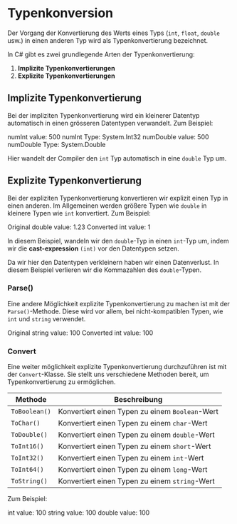 # Typenkonversion

Der Vorgang der Konvertierung des Werts eines Typs (`int`, `float`, `double` usw.) in einen anderen Typ wird als Typenkonvertierung bezeichnet.

In C# gibt es zwei grundlegende Arten der Typenkonvertierung:

1. **Implizite Typenkonvertierungen**
2. **Explizite Typenkonvertierungen**

## Implizite Typenkonvertierung

Bei der impliziten Typenkonvertierung wird ein kleinerer Datentyp automatisch in einen grösseren Datentypen verwandelt. Zum Beispiel:

<tabs>
    <tab title="C#">
        <code-block lang="c#" src="implicit.cs" />
    </tab>
    <tab title="Output">
        <code-block lang="bash">
            numInt value: 500
            numInt Type: System.Int32
            numDouble value: 500
            numDouble Type: System.Double
        </code-block>
    </tab>
</tabs>

Hier wandelt der Compiler den `int` Typ automatisch in eine `double` Typ um.

## Explizite Typenkonvertierung

Bei der expliziten Typenkonvertierung konvertieren wir explizit einen Typ in einen anderen. Im Allgemeinen werden größere Typen wie `double` in
kleinere Typen wie `int` konvertiert. Zum Beispiel:

<tabs>
    <tab title="C#">
        <code-block lang="c#" src="implicit.cs" />
    </tab>
    <tab title="Output">
        <code-block lang="bash">
            Original double value: 1.23
            Converted int value: 1
        </code-block>
    </tab>
</tabs>

In diesem Beispiel, wandeln wir den `double`-Typ in einen `int`-Typ um, indem wir die **cast-expression** `(int)` vor den Datentypen setzen.

Da wir hier den Datentypen verkleinern haben wir einen Datenverlust. In diesem Beispiel verlieren wir die Kommazahlen des `double`-Typen.

### Parse()

Eine andere Möglichkeit explizite Typenkonvertierung zu machen ist mit der `Parse()`-Methode. Diese wird vor allem, bei nicht-kompatiblen Typen,
wie `int` und `string` verwendet.

<tabs>
    <tab title="C#">
        <code-block lang="c#" src="parse.cs" />
    </tab>
    <tab title="Output">
        <code-block lang="bash">
            Original string value: 100
            Converted int value: 100
        </code-block>
    </tab>
</tabs>

### Convert

Eine weiter möglichkeit explizite Typenkonvertierung durchzuführen ist mit der `Convert`-Klasse. Sie stellt uns verschiedene Methoden bereit, um
Typenkonvertierung zu ermöglichen.

| Methode       | Beschreibung                                    |
|---------------|-------------------------------------------------|
| `ToBoolean()` | Konvertiert einen Typen zu einem `Boolean`-Wert |
| `ToChar()`    | Konvertiert einen Typen zu einem `char`-Wert    |
| `ToDouble()`  | Konvertiert einen Typen zu einem `double`-Wert  |
| `ToInt16()`   | Konvertiert einen Typen zu einem `short`-Wert   |
| `ToInt32()`   | Konvertiert einen Typen zu einem `int`-Wert     |
| `ToInt64()`   | Konvertiert einen Typen zu einem `long`-Wert    |
| `ToString()`  | Konvertiert einen Typen zu einem `string`-Wert  |

Zum Beispiel:

<tabs>
    <tab title="C#">
        <code-block lang="c#" src="convert.cs" />
    </tab>
    <tab title="Output">
        <code-block lang="bash">
            int value: 100
            string value: 100
            double value: 100
        </code-block>
    </tab>
</tabs>